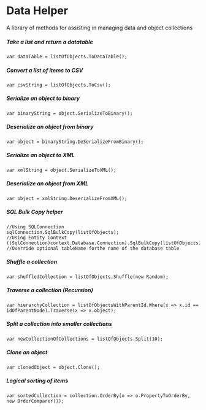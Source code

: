 ﻿# Data Helper

A library of methods for assisting in managing data and object collections

##### Take a list and return a datatable
```
var dataTable = listOfObjects.ToDataTable();
```

##### Convert a list of items to CSV
```
var csvString = listOfObjects.ToCsv(); 
```

##### Serialize an object to binary
```
var binaryString = object.SerializeToBinary();
```

##### Deserialize an object from binary
```
var object = binaryString.DeSerializeFromBinary();
```

##### Serialize an object to XML
```
var xmlString = object.SerializeToXML();
```

##### Deserialize an object from XML
```
var object = xmlString.DeserializeFromXML();
```

##### SQL Bulk Copy helper
```
//Using SQLConnection
sqlConnection.SqlBulkCopy(listOfObjects);
//Using Entity Context
((SqlConnection)context.Database.Connection).SqlBulkCopy(listOfObjects);
//Override optional tableName forthe name of the database table
```

##### Shuffle a collection
```
var shuffledCollection = listOfObjects.Shuffle(new Random);
```

##### Traverse a collection (Recursion)
```
var hierarchyCollection = listOfObjectsWithParentId.Where(x => x.id == idOfParentNode).Traverse(x => x.object);
```

##### Split a collection into smaller collections
```
var newCollectionOfCollections = listOfObjects.Split(10);
```

##### Clone an object
```
var clonedObject = object.Clone();
```

##### Logical sorting of items
```
var sortedCollection = collection.OrderBy(o => o.PropertyToOrderBy, new OrderComparer());
```